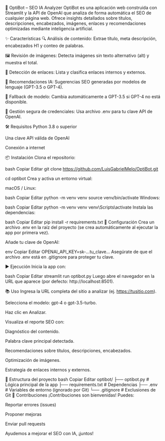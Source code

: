 🚀 OptiBot – SEO IA Analyzer
OptiBot es una aplicación web construida con Streamlit y la API de OpenAI que analiza de forma automática el SEO de cualquier página web. Ofrece insights detallados sobre títulos, descripciones, encabezados, imágenes, enlaces y recomendaciones optimizadas mediante inteligencia artificial.

✨ Características
🔍 Análisis de contenido: Extrae título, meta descripción, encabezados H1 y conteo de palabras.

🖼️ Revisión de imágenes: Detecta imágenes sin texto alternativo (alt) y muestra el total.

🔗 Detección de enlaces: Lista y clasifica enlaces internos y externos.

🤖 Recomendaciones IA: Sugerencias SEO generadas por modelos de lenguaje (GPT-3.5 o GPT-4).

🔄 Fallback de modelo: Cambia automáticamente a GPT-3.5 si GPT-4 no está disponible.

🔐 Gestión segura de credenciales: Usa archivo .env para tu clave API de OpenAI.

🛠️ Requisitos
Python 3.8 o superior

Una clave API válida de OpenAI

Conexión a internet

📦 Instalación
Clona el repositorio:

bash
Copiar
Editar
git clone https://github.com/LuisGabrielMelo/OptiBot.git

cd optibot
Crea y activa un entorno virtual:

macOS / Linux:

bash
Copiar
Editar
python -m venv venv
source venv/bin/activate
Windows:

bash
Copiar
Editar
python -m venv venv
venv\Scripts\activate
Instala las dependencias:

bash
Copiar
Editar
pip install -r requirements.txt
🔑 Configuración
Crea un archivo .env en la raíz del proyecto (se crea automáticamente al ejecutar la app por primera vez).

Añade tu clave de OpenAI:

env
Copiar
Editar
OPENAI_API_KEY=sk-...tu_clave...
Asegúrate de que el archivo .env está en .gitignore para proteger tu clave.

▶️ Ejecución
Inicia la app con:

bash
Copiar
Editar
streamlit run optibot.py
Luego abre el navegador en la URL que aparece (por defecto: http://localhost:8501).

📚 Uso
Ingresa la URL completa del sitio a analizar (ej. https://tusitio.com).

Selecciona el modelo: gpt-4 o gpt-3.5-turbo.

Haz clic en Analizar.

Visualiza el reporte SEO con:

Diagnóstico del contenido.

Palabra clave principal detectada.

Recomendaciones sobre títulos, descripciones, encabezados.

Optimización de imágenes.

Estrategia de enlaces internos y externos.

📁 Estructura del proyecto
bash
Copiar
Editar
optibot/
├── optibot.py          # Lógica principal de la app
├── requirements.txt    # Dependencias
├── .env                # Variables de entorno (ignorado por Git)
└── .gitignore          # Exclusiones de Git
🤝 Contribuciones
¡Contribuciones son bienvenidas! Puedes:

Reportar errores (issues)

Proponer mejoras

Enviar pull requests

Ayudemos a mejorar el SEO con IA, ¡juntos!


